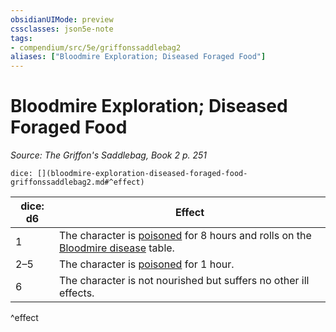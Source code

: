 ```yaml
---
obsidianUIMode: preview
cssclasses: json5e-note
tags:
- compendium/src/5e/griffonssaddlebag2
aliases: ["Bloodmire Exploration; Diseased Foraged Food"]
---
```

# Bloodmire Exploration; Diseased Foraged Food
*Source: The Griffon's Saddlebag, Book 2 p. 251* 

`dice: [](bloodmire-exploration-diseased-foraged-food-griffonssaddlebag2.md#^effect)`

| dice: d6 | Effect |
|----------|--------|
| 1 | The character is [poisoned](/compendium/rules/conditions.md#Poisoned) for 8 hours and rolls on the [Bloodmire disease](compendium/tables/bloodmire-diseases-griffonssaddlebag2.md) table. |
| 2–5 | The character is [poisoned](/compendium/rules/conditions.md#Poisoned) for 1 hour. |
| 6 | The character is not nourished but suffers no other ill effects. |
^effect